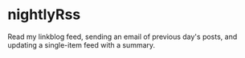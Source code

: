 # nightlyRss
Read my linkblog feed, sending an email of previous day's posts, and updating a single-item feed with a summary. 

